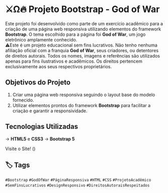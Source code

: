# ⚔️Ω🔥 Projeto Bootstrap - God of War

Este projeto foi desenvolvido como parte de um exercício acadêmico para a criação de uma página web responsiva utilizando elementos do framework **Bootstrap**. O tema escolhido para a página foi **God of War**, um jogo eletrônico amplamente conhecido.  
⚠️Este é um projeto educacional sem fins lucrativos. Não tenho nenhuma afiliação oficial com a franquia **God of War**, seus criadores, ou detentores de direitos autorais. Todos os nomes, imagens e referências são utilizados apenas para fins ilustrativos e acadêmicos. Os direitos pertencem exclusivamente aos seus respectivos proprietários.

## Objetivos do Projeto
1. Criar uma página web responsiva seguindo o layout base do modelo fornecido.
2. Utilizar elementos prontos do framework **Bootstrap** para facilitar a criação e garantir a responsividade.

## Tecnologias Utilizadas
-> **HTML5** e **CSS3**
-> **Bootstrap 5**

Visite o Site! ()

## 🏷️ Tags
 `#Bootstrap` `#GodOfWar` `#PáginaResponsiva`
 `#HTML` `#CSS` `#ProjetoAcadêmico`
 `#SemFinsLucrativos` `#DesignResponsivo` `#DireitosAutoraisRespeitados`
